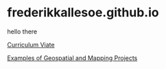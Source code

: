# frederikkallesoe.github.io

hello there

[Curriculum Viate](CV.md)                                      

[Examples of Geospatial and Mapping Projects](mapping_examples.md)
